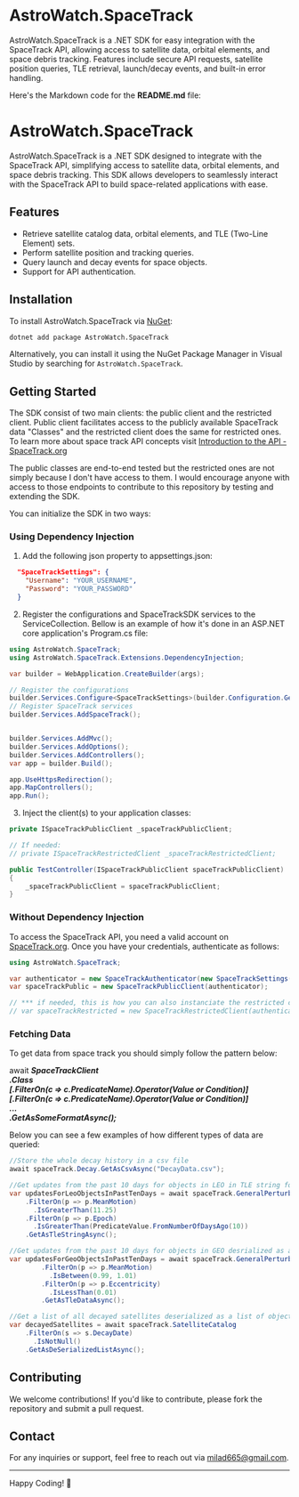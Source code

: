 # AstroWatch.SpaceTrack
AstroWatch.SpaceTrack is a .NET SDK for easy integration with the SpaceTrack API, allowing access to satellite data, orbital elements, and space debris tracking. Features include secure API requests, satellite position queries, TLE retrieval, launch/decay events, and built-in error handling.

Here's the Markdown code for the **README.md** file:


# AstroWatch.SpaceTrack

AstroWatch.SpaceTrack is a .NET SDK designed to integrate with the SpaceTrack API, simplifying access to satellite data, orbital elements, and space debris tracking. This SDK allows developers to seamlessly interact with the SpaceTrack API to build space-related applications with ease.

## Features

- Retrieve satellite catalog data, orbital elements, and TLE (Two-Line Element) sets.
- Perform satellite position and tracking queries.
- Query launch and decay events for space objects.
- Support for API authentication.

## Installation

To install AstroWatch.SpaceTrack via [NuGet](https://www.nuget.org/packages/AstroWatch.SpaceTrack/):

```bash
dotnet add package AstroWatch.SpaceTrack
```

Alternatively, you can install it using the NuGet Package Manager in Visual Studio by searching for `AstroWatch.SpaceTrack`.

## Getting Started

The SDK consist of two main clients: the public client and the restricted client. Public client facilitates access to the publicly available SpaceTrack data "Classes" and the restricted client does the same for restricted ones. To learn more about space track API concepts visit  [Introduction to the API - SpaceTrack.org](https://www.space-track.org/documentation#/api)

The public classes are end-to-end tested but the restricted ones are not simply because I don't have access to them. I would encourage anyone with access to those endpoints to contribute to this repository by testing and extending the SDK.

You can initialize the SDK in two ways:


### Using Dependency Injection
1. Add the following json property to appsettings.json:
```json
  "SpaceTrackSettings": {
    "Username": "YOUR_USERNAME",
    "Password": "YOUR_PASSWORD"
  }
```
2. Register the configurations and SpaceTrackSDK services to the ServiceCollection. Bellow is an example of how it's done in an ASP.NET core application's Program.cs file: 
```csharp
using AstroWatch.SpaceTrack;
using AstroWatch.SpaceTrack.Extensions.DependencyInjection;

var builder = WebApplication.CreateBuilder(args);

// Register the configurations
builder.Services.Configure<SpaceTrackSettings>(builder.Configuration.GetSection(SpaceTrackSettings.SectionName));
// Register SpaceTrack services
builder.Services.AddSpaceTrack();


builder.Services.AddMvc();
builder.Services.AddOptions();
builder.Services.AddControllers();
var app = builder.Build();

app.UseHttpsRedirection();
app.MapControllers();
app.Run();
```

3. Inject the client(s) to your application classes:
```csharp
private ISpaceTrackPublicClient _spaceTrackPublicClient;

// If needed:
// private ISpaceTrackRestrictedClient _spaceTrackRestrictedClient;

public TestController(ISpaceTrackPublicClient spaceTrackPublicClient)
{
    _spaceTrackPublicClient = spaceTrackPublicClient;
}
```
### Without Dependency Injection

To access the SpaceTrack API, you need a valid account on [SpaceTrack.org](https://www.space-track.org). Once you have your credentials, authenticate as follows:

```csharp
using AstroWatch.SpaceTrack;

var authenticator = new SpaceTrackAuthenticator(new SpaceTrackSettings("YOUR_USERNAME", "YOUR_PASSWORD"));
var spaceTrackPublic = new SpaceTrackPublicClient(authenticator);

// *** if needed, this is how you can also instanciate the restricted client
// var spaceTrackRestricted = new SpaceTrackRestrictedClient(authenticator);
```

### Fetching Data

To get data from space track you should simply follow the pattern below:

await **_SpaceTrackClient\
    .Class\
    [.FilterOn(c => c.PredicateName).Operator(Value or Condition)]\
    [.FilterOn(c => c.PredicateName).Operator(Value or Condition)]\
    ...\
    .GetAsSomeFormatAsync();_**

Below you can see a few examples of how different types of data are queried:

```csharp
//Store the whole decay history in a csv file
await spaceTrack.Decay.GetAsCsvAsync("DecayData.csv");

//Get updates from the past 10 days for objects in LEO in TLE string format  
var updatesForLeoObjectsInPastTenDays = await spaceTrack.GeneralPerturbations
    .FilterOn(p => p.MeanMotion)
      .IsGreaterThan(11.25)
    .FilterOn(p => p.Epoch)
      .IsGreaterThan(PredicateValue.FromNumberOfDaysAgo(10))
    .GetAsTleStringAsync();

//Get updates from the past 10 days for objects in GEO desrialized as a list of TLE data objects
var updatesForGeoObjectsInPastTenDays = await spaceTrack.GeneralPerturbations
        .FilterOn(p => p.MeanMotion)
          .IsBetween(0.99, 1.01)
        .FilterOn(p => p.Eccentricity)
          .IsLessThan(0.01)
        .GetAsTleDataAsync();

//Get a list of all decayed satellites deserialized as a list of objects
var decayedSatellites = await spaceTrack.SatelliteCatalog
    .FilterOn(s => s.DecayDate)
      .IsNotNull()
    .GetAsDeSerializedListAsync();
```

## Contributing

We welcome contributions! If you'd like to contribute, please fork the repository and submit a pull request.

## Contact

For any inquiries or support, feel free to reach out via [milad665@gmail.com](mailto:milad665@gmail.com).

---

Happy Coding! 🚀
